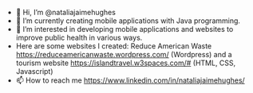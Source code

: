 - 👋 Hi, I’m @nataliajaimehughes
- 🌱 I’m currently creating mobile applications with Java programming.
- 👀 I’m interested in developing mobile applications and websites to improve public health in various ways.
- Here are some websites I created: Reduce American Waste https://reduceamericanwaste.wordpress.com/ (Wordpress) and a tourism website https://islandtravel.w3spaces.com/# (HTML, CSS, Javascript)
- 📫 How to reach me https://www.linkedin.com/in/nataliajaimehughes/

<!---
nataliajaimehughes/nataliajaimehughes is a ✨ special ✨ repository because its `README.md` (this file) appears on your GitHub profile.
You can click the Preview link to take a look at your changes.
--->
